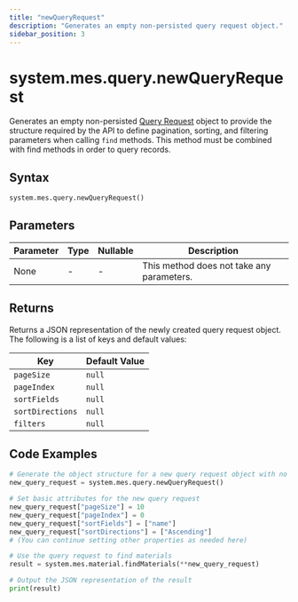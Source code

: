 ```yaml
---
title: "newQueryRequest"
description: "Generates an empty non-persisted query request object."
sidebar_position: 3
---
```


# system.mes.query.newQueryRequest

Generates an empty non-persisted [Query Request](./new-query-request) object to provide the structure required by the API
to define pagination, sorting, and filtering parameters when calling `find` methods. This method must be combined with find methods in order to query records.

## Syntax

```python
system.mes.query.newQueryRequest()
```

## Parameters

| Parameter | Type | Nullable | Description                               |
|-----------|------|----------|-------------------------------------------|
| None      | -    | -        | This method does not take any parameters. |

## Returns

Returns a JSON representation of the newly created query request object. The following is a list of keys and default values:

| Key              | Default Value |
|------------------|---------------|
| `pageSize`       | `null`        |
| `pageIndex`      | `null`        |
| `sortFields`     | `null`        |
| `sortDirections` | `null`        |
| `filters`        | `null`        |

## Code Examples

```python
# Generate the object structure for a new query request object with no initial arguments
new_query_request = system.mes.query.newQueryRequest()

# Set basic attributes for the new query request
new_query_request["pageSize"] = 10
new_query_request["pageIndex"] = 0
new_query_request["sortFields"] = ["name"]
new_query_request["sortDirections"] = ["Ascending"]
# (You can continue setting other properties as needed here)

# Use the query request to find materials
result = system.mes.material.findMaterials(**new_query_request)

# Output the JSON representation of the result
print(result)
```
